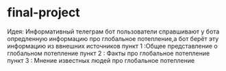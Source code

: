 # final-project
Идея:
Информативный телеграм бот 
пользователи справшивают у бота опредленную информацию про глобальное потепление,а бот берёт эту информацию из ввнешних источников
пункт 1 :Общее представление о глобальном потепление
пункт 2 : Факты про глобальное потепление
пункт 3 : Мнение известных людей про глобальное потепление 
